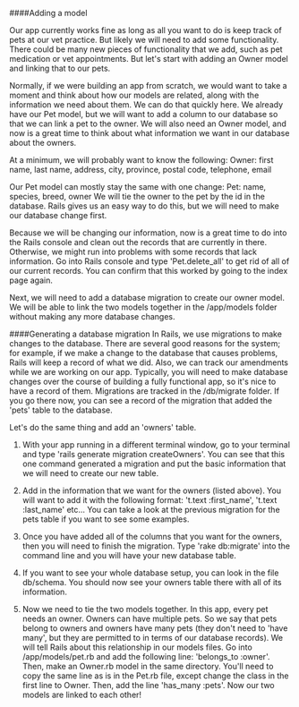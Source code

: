 ####Adding a model

Our app currently works fine as long as all you want to do is keep track of pets at our vet practice. But likely we will need to add some functionality. There could be many new pieces of functionality that we add, such as pet medication or vet appointments. But let's start with adding an Owner model and linking that to our pets.

Normally, if we were building an app from scratch, we would want to take a moment and think about how our models are related, along with the information we need about them. We can do that quickly here. We already have our Pet model, but we will want to add a column to our database so that we can link a pet to the owner. We will also need an Owner model, and now is a great time to think about what information we want in our database about the owners.

At a minimum, we will probably want to know the following:
Owner: first name, last name, address, city, province, postal code, telephone, email

Our Pet model can mostly stay the same with one change:
Pet: name, species, breed, owner
We will tie the owner to the pet by the id in the database. Rails gives us an easy way to do this, but we will need to make our database change first.

Because we will be changing our information, now is a great time to do into the Rails console and clean out the records that are currently in there. Otherwise, we might run into problems with some records that lack information. Go into Rails console and type 'Pet.delete_all' to get rid of all of our current records. You can confirm that this worked by going to the index page again.

Next, we will need to add a database migration to create our owner model. We will be able to link the two models together in the /app/models folder without making any more database changes.

####Generating a database migration
In Rails, we use migrations to make changes to the database. There are several good reasons for the system; for example, if we make a change to the database that causes problems, Rails will keep a record of what we did. Also, we can track our amendments while we are working on our app. Typically, you will need to make database changes over the course of building a fully functional app, so it's nice to have a record of them. Migrations are tracked in the /db/migrate folder. If you go there now, you can see a record of the migration that added the 'pets' table to the database.

Let's do the same thing and add an 'owners' table.

1) With your app running in a different terminal window, go to your terminal and type 'rails generate migration createOwners'. You can see that this one command generated a migration and put the basic information that we will need to create our new table.

2) Add in the information that we want for the owners (listed above). You will want to add it with the following format: 't.text :first_name', 't.text :last_name' etc... You can take a look at the previous migration for the pets table if you want to see some examples.

3) Once you have added all of the columns that you want for the owners, then you will need to finish the migration. Type 'rake db:migrate' into the command line and you will have your new database table.

4) If you want to see your whole database setup, you can look in the file db/schema. You should now see your owners table there with all of its information.

5) Now we need to tie the two models together. In this app, every pet needs an owner. Owners can have multiple pets. So we say that pets belong to owners and owners have many pets (they don't need to 'have many', but they are permitted to in terms of our database records). We will tell Rails about this relationship in our models files. Go into /app/models/pet.rb and add the following line: 'belongs_to :owner'. Then, make an Owner.rb model in the same directory. You'll need to copy the same line as is in the Pet.rb file, except change the class in the first line to Owner. Then, add the line 'has_many :pets'. Now our two models are linked to each other!
